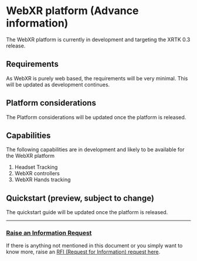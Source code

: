# WebXR platform (Advance information)

The WebXR platform is currently in development and targeting the XRTK 0.3 release.

## Requirements

As WebXR is purely web based, the requirements will be very minimal. This will be updated as development continues.

## Platform considerations

The Platform considerations will be updated once the platform is released.

## Capabilities

The following capabilities are in development and likely to be available for the WebXR platform

1. Headset Tracking
2. WebXR controllers
3. WebXR Hands tracking


## Quickstart (preview, subject to change)

The quickstart guide will be updated once the platform is released.

---

### [**Raise an Information Request**](https://github.com/XRTK/XRTK-Core/issues/new?assignees=&labels=question&template=request_for_information.md&title=)

If there is anything not mentioned in this document or you simply want to know more, raise an [RFI (Request for Information) request here](https://github.com/XRTK/XRTK-Core/issues/new?assignees=&labels=question&template=request_for_information.md&title=).

